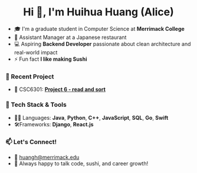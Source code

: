 <h1 align="center">Hi 👋, I'm Huihua Huang (Alice)</h1>

- 🎓 I'm a graduate student in Computer Science at **Merrimack College**  
- 🍣 Assistant Manager at a Japanese restaurant
- 💻 Aspiring **Backend Developer** passionate about clean architecture and real-world impact
- ⚡ Fun fact **I like making Sushi**

### 📄 Recent Project
- 📂 CSC6301: [**Project 6 - read and sort**](https://github.com/huihua-alice/project6-read-and-sort)

### 💼 Tech Stack & Tools
- 👩‍💻 Languages: **Java**, **Python**, **C++**, **JavaScript**, **SQL**, **Go**, **Swift**
- 🛠️Frameworks: **Django**, **React.js**

### 📫 Let's Connect!
- 📧 huangh@merrimack.edu 
- 💬 Always happy to talk code, sushi, and career growth!
